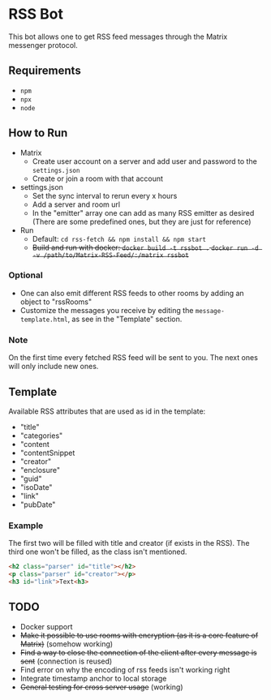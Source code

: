 # RSS Bot
This bot allows one to get RSS feed messages through the Matrix messenger protocol.

## Requirements
- `npm`
- `npx`
- `node`

## How to Run
- Matrix
  - Create user account on a server and add user and password to the `settings.json`
  - Create or join a room with that account
- settings.json
  - Set the sync interval to rerun every x hours
  - Add a server and room url
  - In the "emitter" array one can add as many RSS emitter as desired 
    (There are some predefined ones, but they are just for reference)
- Run
  - Default: `cd rss-fetch && npm install && npm start`
  - ~~Build and run with docker: `docker build -t rssbot .` `docker run -d -v /path/to/Matrix-RSS-Feed/:/matrix rssbot`~~


### Optional
- One can also emit different RSS feeds to other rooms by adding an object to "rssRooms"
- Customize the messages you receive by editing the `message-template.html`, as see in the "Template" section.

### Note
On the first time every fetched RSS feed will be sent to you.
The next ones will only include new ones.

## Template
Available RSS attributes that are used as id in the template:
- "title"
- "categories"
- "content
- "contentSnippet
- "creator"
- "enclosure"
- "guid"
- "isoDate"
- "link"
- "pubDate"

### Example
The first two will be filled with title and creator (if exists in the RSS). 
The third one won't be filled, as the class isn't mentioned.
```html
<h2 class="parser" id="title"></h2>
<p class="parser" id="creator"></p>
<h3 id="link">Text<h3>
```

## TODO
- Docker support
- ~~Make it possible to use rooms with encryption (as it is a core feature of Matrix)~~ (somehow working)
- ~~Find a way to close the connection of the client after every message is sent~~ (connection is reused)
- Find error on why the encoding of rss feeds isn't working right
- Integrate timestamp anchor to local storage
- ~~General testing for cross server usage~~ (working)